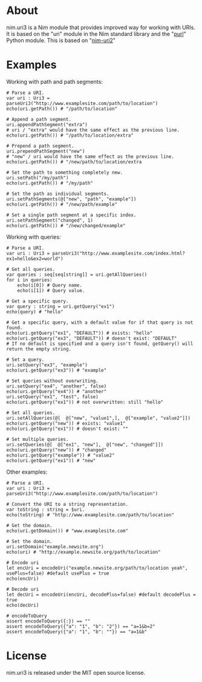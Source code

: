 About
=====

nim.uri3 is a Nim module that provides improved way for working with URIs. It is based on the "uri" module in the Nim standard library
and the "[purl](https://github.com/codeinthehole/purl)" Python module. This is based on "[nim-uri2](https://github.com/achesak/nim-uri2)"

Examples
========

Working with path and path segments:

    # Parse a URI.
    var uri : Uri3 = parseUri3("http://www.examplesite.com/path/to/location")
    echo(uri.getPath()) # "/path/to/location"

    # Append a path segment.
    uri.appendPathSegment("extra")
    # uri / "extra" would have the same effect as the previous line.
    echo(uri.getPath()) # "/path/to/location/extra"

    # Prepend a path segment.
    uri.prependPathSegment("new")
    # "new" / uri would have the same effect as the previous line.
    echo(uri.getPath()) # "/new/path/to/location/extra

    # Set the path to something completely new.
    uri.setPath("/my/path")
    echo(uri.getPath()) # "/my/path"

    # Set the path as individual segments.
    uri.setPathSegments(@["new", "path", "example"])
    echo(uri.getPath()) # "/new/path/example"

    # Set a single path segment at a specific index.
    uri.setPathSegment("changed", 1)
    echo(uri.getPath()) # "/new/changed/example"

Working with queries:

    # Parse a URI.
    var uri : Uri3 = parseUri3("http://www.examplesite.com/index.html?ex1=hello&ex2=world")

    # Get all queries.
    var queries : seq[seq[string]] = uri.getAllQueries()
    for i in queries:
        echo(i[0]) # Query name.
        echo(i[1]) # Query value.

    # Get a specific query.
    var query : string = uri.getQuery("ex1")
    echo(query) # "hello"

    # Get a specific query, with a default value for if that query is not found.
    echo(uri.getQuery("ex1", "DEFAULT")) # exists: "hello"
    echo(uri.getQuery("ex3", "DEFAULT")) # doesn't exist: "DEFAULT"
    # If no default is specified and a query isn't found, getQuery() will return the empty string.

    # Set a query.
    uri.setQuery("ex3", "example")
    echo(uri.getQuery("ex3")) # "example"

    # Set queries without overwriting.
    uri.setQuery("ex4", "another", false)
    echo(uri.getQuery("ex4")) # "another"
    uri.setQuery("ex1", "test", false)
    echo(uri.getQuery("ex1")) # not overwritten: still "hello"

    # Set all queries.
    uri.setAllQueries(@[  @["new", "value1",],  @["example", "value2"]])
    echo(uri.getQuery("new")) # exists: "value1"
    echo(uri.getQuery("ex1")) # doesn't exist: ""

    # Set multiple queries.
    uri.setQueries(@[  @["ex1", "new"],  @["new", "changed"]])
    echo(uri.getQuery("new")) # "changed"
    echo(uri.getQuery("example")) # "value2"
    echo(uri.getQuery("ex1")) # "new"

Other examples:

    # Parse a URI.
    var uri : Uri3 = parseUri3("http://www.examplesite.com/path/to/location")

    # Convert the URI to a string representation.
    var toString : string = $uri.
    echo(toString) # "http://www.examplesite.com/path/to/location"

    # Get the domain.
    echo(uri.getDomain()) # "www.examplesite.com"

    # Set the domain.
    uri.setDomain("example.newsite.org")
    echo(uri) # "http://example.newsite.org/path/to/location"

    # Encode uri
    let encUri = encodeUri("example.newsite.org/path/to/location yeah", usePlus=false) #default usePlus = true
    echo(encUri)

    # Decode uri
    let decUri = encodeUri(encUri, decodePlus=false) #default decodePlus = true
    echo(decUri)

    # encodeToQuery
    assert encodeToQuery({:}) == ""
    assert encodeToQuery({"a": "1", "b": "2"}) == "a=1&b=2"
    assert encodeToQuery({"a": "1", "b": ""}) == "a=1&b"

License
=======

nim.uri3 is released under the MIT open source license.
